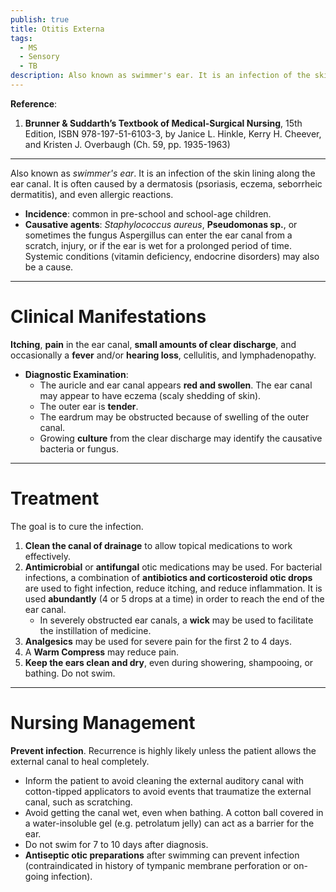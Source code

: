 ```yaml
---
publish: true
title: Otitis Externa
tags:
  - MS
  - Sensory
  - TB
description: Also known as swimmer's ear. It is an infection of the skin lining along the ear canal. It is often caused by a dermatosis (psoriasis, eczema, seborrheic dermatitis), and even allergic reactions.
---
```

**Reference**:
1. **Brunner & Suddarth’s Textbook of Medical-Surgical Nursing**, 15th Edition, ISBN 978-197-51-6103-3, by Janice L. Hinkle, Kerry H. Cheever, and Kristen J. Overbaugh (Ch. 59, pp. 1935-1963)

___

Also known as *swimmer's ear*. It is an infection of the skin lining along the ear canal. It is often caused by a dermatosis (psoriasis, eczema, seborrheic dermatitis), and even allergic reactions.
- **Incidence**: common in pre-school and school-age children.
- **Causative agents**: *Staphylococcus aureus*, **Pseudomonas sp.**, or sometimes the fungus Aspergillus can enter the ear canal from a scratch, injury, or if the ear is wet for a prolonged period of time. Systemic conditions (vitamin deficiency, endocrine disorders) may also be a cause.

___

# Clinical Manifestations
**Itching**, **pain** in the ear canal, **small amounts of clear discharge**, and occasionally a **fever** and/or **hearing loss**, cellulitis, and lymphadenopathy.
- **Diagnostic Examination**:
	- The auricle and ear canal appears **red and swollen**. The ear canal may appear to have eczema (scaly shedding of skin).
	- The outer ear is **tender**.
	- The eardrum may be obstructed because of swelling of the outer canal.
	- Growing **culture** from the clear discharge may identify the causative bacteria or fungus.

___

# Treatment
The goal is to cure the infection.
1. **Clean the canal of drainage** to allow topical medications to work effectively.
2. **Antimicrobial** or **antifungal** otic medications may be used. For bacterial infections, a combination of **antibiotics and corticosteroid otic drops** are used to fight infection, reduce itching, and reduce inflammation. It is used **abundantly** (4 or 5 drops at a time) in order to reach the end of the ear canal.
	- In severely obstructed ear canals, a **wick** may be used to facilitate the instillation of medicine.
3. **Analgesics** may be used for severe pain for the first 2 to 4 days.
4. A **Warm Compress** may reduce pain.
5. **Keep the ears clean and dry**, even during showering, shampooing, or bathing. Do not swim.

___

# Nursing Management
**Prevent infection**. Recurrence is highly likely unless the patient allows the external canal to heal completely.
- Inform the patient to avoid cleaning the external auditory canal with cotton-tipped applicators to avoid events that traumatize the external canal, such as scratching.
- Avoid getting the canal wet, even when bathing. A cotton ball covered in a water-insoluble gel (e.g. petrolatum jelly) can act as a barrier for the ear.
- Do not swim for 7 to 10 days after diagnosis.
- **Antiseptic otic preparations** after swimming can prevent infection (contraindicated in history of tympanic membrane perforation or on-going infection).
